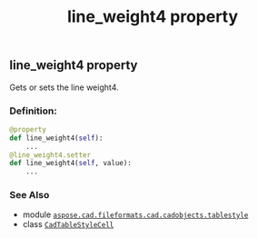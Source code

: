 ﻿---
title: line_weight4 property
second_title: Aspose.CAD for Python via .NET API References
description: 
type: docs
weight: 200
url: /python-net/aspose.cad.fileformats.cad.cadobjects.tablestyle/cadtablestylecell/line_weight4/
is_root: false
---

## line_weight4 property


Gets or sets the line weight4.
### Definition:
```python
@property
def line_weight4(self):
    ...
@line_weight4.setter
def line_weight4(self, value):
    ...
```

### See Also
* module [`aspose.cad.fileformats.cad.cadobjects.tablestyle`](../../)
* class [`CadTableStyleCell`](/cad/python-net/aspose.cad.fileformats.cad.cadobjects.tablestyle/cadtablestylecell)
